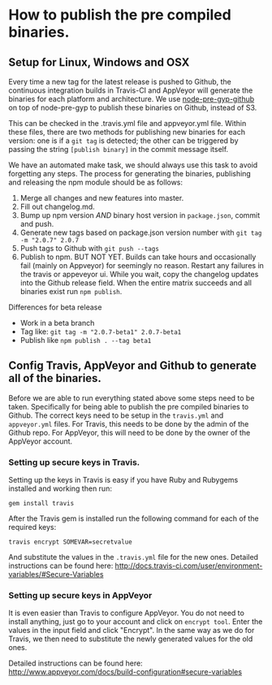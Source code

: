 How to publish the pre compiled binaries.
=========================================

## Setup for Linux, Windows and OSX

Every time a new tag for the latest release is pushed to Github, the continuous integration
builds in Travis-CI and AppVeyor will generate the binaries for each platform and architecture.
We use [node-pre-gyp-github](https://github.com/bchr02/node-pre-gyp-github) on top of node-pre-gyp
to publish these binaries on Github, instead of S3.

This can be checked in the .travis.yml file and appveyor.yml file. Within these files, there are two
methods for publishing new binaries for each version: one is if a `git tag` is detected; the other
can be triggered by passing the string `[publish binary]` in the commit message itself.

We have an automated make task, we should always use this task to avoid forgetting any steps. The process for generating the binaries, publishing and releasing the npm module should be as follows:

1. Merge all changes and new features into master.
2. Fill out changelog.md.
3. Bump up npm version *AND* binary host version in `package.json`, commit and push.
4. Generate new tags based on package.json version number with `git tag -m "2.0.7" 2.0.7`
5. Push tags to Github with `git push --tags`
6. Publish to npm. BUT NOT YET. Builds can take hours and occasionally fail (mainly on Appveyor) for seemingly no reason. Restart any failures in the travis or appeveyor ui. While you wait, copy the changelog updates into the Github release field. When the entire matrix succeeds and all binaries exist run `npm publish`.

Differences for beta release
* Work in a beta branch
* Tag like: `git tag -m "2.0.7-beta1" 2.0.7-beta1` 
* Publish like `npm publish . --tag beta1`

## Config Travis, AppVeyor and Github to generate all of the binaries.

Before we are able to run everything stated above some steps need to be taken.
Specifically for being able to publish the pre compiled binaries to Github. The
correct keys need to be setup in the `travis.yml` and `appveyor.yml` files. For Travis, this needs
to be done by the admin of the Github repo. For AppVeyor, this will need to be done by the owner of the AppVeyor account.

### Setting up secure keys in Travis.

Setting up the keys in Travis is easy if you have Ruby and Rubygems installed and working then run:

`gem install travis`

After the Travis gem is installed run the following command for each of the required keys:

`travis encrypt SOMEVAR=secretvalue`

And substitute the values in the `.travis.yml` file for the new ones. Detailed instructions can
be found here: http://docs.travis-ci.com/user/environment-variables/#Secure-Variables

### Setting up secure keys in AppVeyor

It is even easier than Travis to configure AppVeyor. You do not need to install anything, just go to your account and click on `encrypt tool`. Enter the values in the input field and click "Encrypt". In the same way as we do for Travis, we then need to substitute the newly generated values for the old ones.

Detailed instructions can be found here: http://www.appveyor.com/docs/build-configuration#secure-variables
